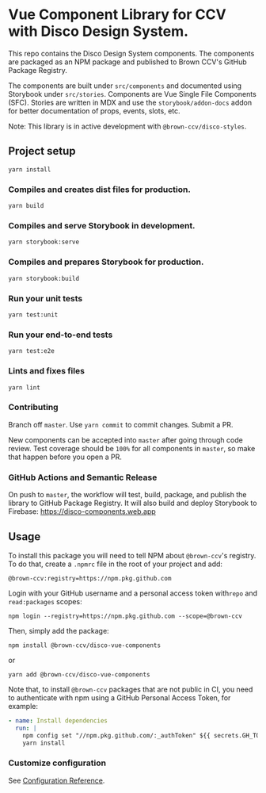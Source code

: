 # Vue Component Library for CCV with Disco Design System.

This repo contains the Disco Design System components. The components are packaged as an NPM package and published to Brown CCV's GitHub Package Registry.

The components are built under `src/components` and documented using Storybook under `src/stories`. 
Components are Vue Single File Components (SFC). Stories are written in MDX and use the `storybook/addon-docs` addon for better documentation of props, events, slots, etc.

Note: This library is in active development with `@brown-ccv/disco-styles`.

## Project setup
```
yarn install
```

### Compiles and creates dist files for production.
```
yarn build
```

### Compiles and serve Storybook in development.
```
yarn storybook:serve
```

### Compiles and prepares Storybook for production.
```
yarn storybook:build
```

### Run your unit tests
```
yarn test:unit
```

### Run your end-to-end tests
```
yarn test:e2e
```

### Lints and fixes files
```
yarn lint
```

### Contributing

Branch off `master`. Use `yarn commit` to commit changes. Submit a PR.

New components can be accepted into `master` after going through code review. Test coverage should be `100%` for all components in `master`, so make that happen before you open a PR. 

### GitHub Actions and Semantic Release

On push to `master`, the workflow will test, build, package, and publish the library to GitHub Package Registry. It will also build and deploy Storybook to Firebase: https://disco-components.web.app

## Usage

To install this package you will need to tell NPM about `@brown-ccv`'s registry. 
To do that, create a `.npmrc` file in the root of your project and add:

```
@brown-ccv:registry=https://npm.pkg.github.com
```

Login with your GitHub username and a personal access token with`repo` and `read:packages` scopes:

```
npm login --registry=https://npm.pkg.github.com --scope=@brown-ccv
```

Then, simply add the package:
```
npm install @brown-ccv/disco-vue-components
```
or
```
yarn add @brown-ccv/disco-vue-components
```

Note that, to install `@brown-ccv` packages that are not public in CI, you need to authenticate with npm using a GitHub Personal Access Token, for example:

```yaml
- name: Install dependencies
  run: |
    npm config set "//npm.pkg.github.com/:_authToken" ${{ secrets.GH_TOKEN }}
    yarn install
```

### Customize configuration
See [Configuration Reference](https://cli.vuejs.org/config/).

